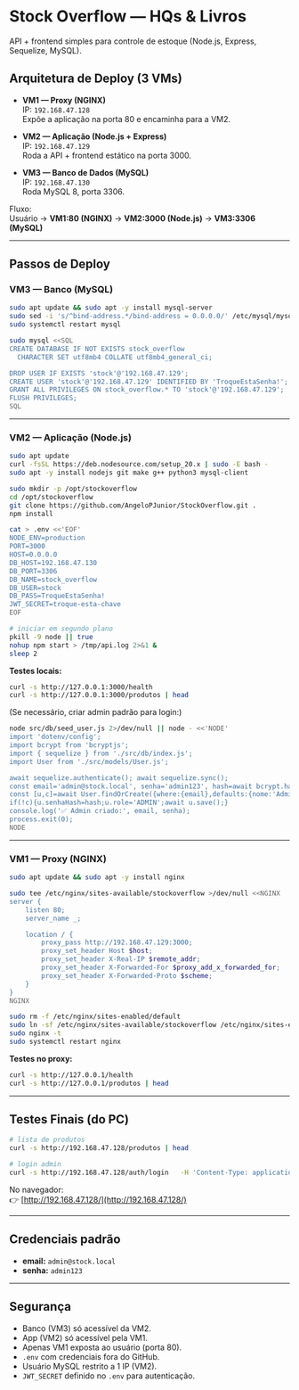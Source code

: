 # Stock Overflow — HQs & Livros

API + frontend simples para controle de estoque (Node.js, Express, Sequelize, MySQL).

## Arquitetura de Deploy (3 VMs)

- **VM1 — Proxy (NGINX)**  
  IP: `192.168.47.128`  
  Expõe a aplicação na porta 80 e encaminha para a VM2.  

- **VM2 — Aplicação (Node.js + Express)**  
  IP: `192.168.47.129`  
  Roda a API + frontend estático na porta 3000.  

- **VM3 — Banco de Dados (MySQL)**  
  IP: `192.168.47.130`  
  Roda MySQL 8, porta 3306.  

Fluxo:  
Usuário → **VM1:80 (NGINX)** → **VM2:3000 (Node.js)** → **VM3:3306 (MySQL)**

---

## Passos de Deploy

### VM3 — Banco (MySQL)
```bash
sudo apt update && sudo apt -y install mysql-server
sudo sed -i 's/^bind-address.*/bind-address = 0.0.0.0/' /etc/mysql/mysql.conf.d/mysqld.cnf
sudo systemctl restart mysql

sudo mysql <<SQL
CREATE DATABASE IF NOT EXISTS stock_overflow
  CHARACTER SET utf8mb4 COLLATE utf8mb4_general_ci;

DROP USER IF EXISTS 'stock'@'192.168.47.129';
CREATE USER 'stock'@'192.168.47.129' IDENTIFIED BY 'TroqueEstaSenha!';
GRANT ALL PRIVILEGES ON stock_overflow.* TO 'stock'@'192.168.47.129';
FLUSH PRIVILEGES;
SQL
```

---

### VM2 — Aplicação (Node.js)
```bash
sudo apt update
curl -fsSL https://deb.nodesource.com/setup_20.x | sudo -E bash -
sudo apt -y install nodejs git make g++ python3 mysql-client

sudo mkdir -p /opt/stockoverflow
cd /opt/stockoverflow
git clone https://github.com/AngeloPJunior/StockOverflow.git .
npm install

cat > .env <<'EOF'
NODE_ENV=production
PORT=3000
HOST=0.0.0.0
DB_HOST=192.168.47.130
DB_PORT=3306
DB_NAME=stock_overflow
DB_USER=stock
DB_PASS=TroqueEstaSenha!
JWT_SECRET=troque-esta-chave
EOF

# iniciar em segundo plano
pkill -9 node || true
nohup npm start > /tmp/api.log 2>&1 &
sleep 2
```

**Testes locais:**
```bash
curl -s http://127.0.0.1:3000/health
curl -s http://127.0.0.1:3000/produtos | head
```

(Se necessário, criar admin padrão para login:)
```bash
node src/db/seed_user.js 2>/dev/null || node - <<'NODE'
import 'dotenv/config';
import bcrypt from 'bcryptjs';
import { sequelize } from './src/db/index.js';
import User from './src/models/User.js';

await sequelize.authenticate(); await sequelize.sync();
const email='admin@stock.local', senha='admin123', hash=await bcrypt.hash(senha,10);
const [u,c]=await User.findOrCreate({where:{email},defaults:{nome:'Admin',email,senhaHash:hash,role:'ADMIN'}});
if(!c){u.senhaHash=hash;u.role='ADMIN';await u.save();}
console.log('✅ Admin criado:', email, senha);
process.exit(0);
NODE
```

---

### VM1 — Proxy (NGINX)
```bash
sudo apt update && sudo apt -y install nginx

sudo tee /etc/nginx/sites-available/stockoverflow >/dev/null <<NGINX
server {
    listen 80;
    server_name _;

    location / {
        proxy_pass http://192.168.47.129:3000;
        proxy_set_header Host $host;
        proxy_set_header X-Real-IP $remote_addr;
        proxy_set_header X-Forwarded-For $proxy_add_x_forwarded_for;
        proxy_set_header X-Forwarded-Proto $scheme;
    }
}
NGINX

sudo rm -f /etc/nginx/sites-enabled/default
sudo ln -sf /etc/nginx/sites-available/stockoverflow /etc/nginx/sites-enabled/stockoverflow
sudo nginx -t
sudo systemctl restart nginx
```

**Testes no proxy:**
```bash
curl -s http://127.0.0.1/health
curl -s http://127.0.0.1/produtos | head
```

---

## Testes Finais (do PC)
```bash
# lista de produtos
curl -s http://192.168.47.128/produtos | head

# login admin
curl -s http://192.168.47.128/auth/login   -H 'Content-Type: application/json'   -d '{"email":"admin@stock.local","senha":"admin123"}'
```

No navegador:  
👉 [http://192.168.47.128/](http://192.168.47.128/)

---

## Credenciais padrão
- **email:** `admin@stock.local`  
- **senha:** `admin123`

---

## Segurança
- Banco (VM3) só acessível da VM2.  
- App (VM2) só acessível pela VM1.  
- Apenas VM1 exposta ao usuário (porta 80).  
- `.env` com credenciais fora do GitHub.  
- Usuário MySQL restrito a 1 IP (VM2).  
- `JWT_SECRET` definido no `.env` para autenticação.
